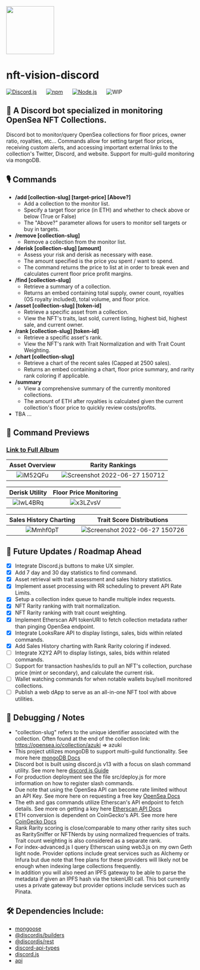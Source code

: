 <img src="https://user-images.githubusercontent.com/51476377/175126545-69bec962-3866-4469-a090-e61cd6d30eda.png" width="128">

# nft-vision-discord

[![Discord.js](https://img.shields.io/badge/discord.js-v13-blue?style=for-the-badge&logo=discord)](https://www.npmjs.com/package/discord.js)
   [![npm](https://img.shields.io/badge/npm-v8.5.2-red?style=for-the-badge&logo=npm)](https://docs.npmjs.com/downloading-and-installing-node-js-and-npm)
   [![Node.js](https://img.shields.io/badge/Node.js-v16.14.2-brightgreen?style=for-the-badge&logo=node.js)](https://nodejs.org/en/)
   ![WIP](https://img.shields.io/badge/Status-WIP-red?style=for-the-badge)

## 🤖 A Discord bot specialized in monitoring OpenSea NFT Collections.

Discord bot to monitor/query OpenSea collections for floor prices, owner ratio, royalties, etc... Commands allow for setting target floor prices, receiving custom alerts, and accessing important external links to the collection's Twitter, Discord, and website. Support for multi-guild monitoring via mongoDB.

## 🎙️ Commands

- **/add [collection-slug] \[target-price] [Above?]**
  - Add a collection to the monitor list.
  - Specify a target floor price (in ETH) and whether to check above or below (True or False)
  - The "Above?" parameter allows for users to monitor sell targets or buy in targets.
- **/remove [collection-slug]**
  - Remove a collection from the monitor list.
- **/derisk [collection-slug] \[amount]**
  - Assess your risk and derisk as necessary with ease.
  - The amount specified is the price you spent / want to spend.
  - The command returns the price to list at in order to break even and calculates current floor price profit margins.
- **/find [collection-slug]**
  - Retrieve a summary of a collection.
  - Returns an embed containing total supply, owner count, royalties (OS royalty included), total volume, and floor price.
- **/asset [collection-slug] [token-id]**
  - Retrieve a specific asset from a collection.
  - View the NFT's traits, last sold, current listing, highest bid, highest sale, and current owner.
- **/rank [collection-slug] [token-id]**
  - Retrieve a specific asset's rank.
  - View the NFT's rank with Trait Normalization and with Trait Count Weighting.
- **/chart [collection-slug]**
  - Retrieve a chart of the recent sales (Capped at 2500 sales).
  - Returns an embed containing a chart, floor price summary, and rarity rank coloring if applicable.
- **/summary**
  - View a comprehensive summary of the currently monitored collections.
  - The amount of ETH after royalties is calculated given the current collection's floor price to quickly review costs/profits.
- TBA ...
## 📸 Command Previews
### [Link to Full Album](https://imgur.com/a/ZXg0FPc)
Asset Overview             |  Rarity Rankings
:-------------------------:|:-------------------------:
![iM52QFu](https://user-images.githubusercontent.com/51476377/176044074-d3a7f166-87dd-498a-b64c-bb31ce6f06ba.png)  |  ![Screenshot 2022-06-27 150712](https://user-images.githubusercontent.com/51476377/176044260-7d29e213-d1c3-4171-a051-a79eb7a061f4.png)

Derisk Utility             |  Floor Price Monitoring
:-------------------------:|:-------------------------:
![IwL4BRq](https://user-images.githubusercontent.com/51476377/176044170-5e6c63b8-c601-4122-b319-83f96b6a4a0b.png)  |  ![x3LZvsV](https://user-images.githubusercontent.com/51476377/176044225-44ee52a6-bda7-4ae9-b048-492db7b7d1d0.png)

Sales History Charting             |  Trait Score Distributions
:-------------------------:|:-------------------------:
![Mmhf0pT](https://user-images.githubusercontent.com/51476377/176044109-69156b1d-2a31-4635-a1f9-c4a5b4bd9a42.png) |  ![Screenshot 2022-06-27 150726](https://user-images.githubusercontent.com/51476377/176044275-968e513b-f3e8-46cb-a420-ca251e1be882.png)

## 📅 Future Updates / Roadmap Ahead

- [x] Integrate Discord.js buttons to make UX simpler.
- [x] Add 7 day and 30 day statistics to find command.
- [x] Asset retrieval with trait assessment and sales history statistics.
- [x] Implement asset processing with RR scheduling to prevent API Rate Limits.
- [x] Setup a collection index queue to handle multiple index requests.
- [x] NFT Rarity ranking with trait normalization.
- [x] NFT Rarity ranking with trait count weighting.
- [x] Implement Etherscan API tokenURI to fetch collection metadata rather than pinging OpenSea endpoint.
- [x] Integrate LooksRare API to display listings, sales, bids within related commands.
- [x] Add Sales History charting with Rank Rarity coloring if indexed.
- [ ] Integrate X2Y2 API to display listings, sales, bids within related commands.
- [ ] Support for transaction hashes/ids to pull an NFT's collection, purchase price (mint or secondary), and calculate the current risk.
- [ ] Wallet watching commands for when notable wallets buy/sell monitored collections.
- [ ] Publish a web dApp to serve as an all-in-one NFT tool with above utilities.

## 🧰 Debugging / Notes

- "collection-slug" refers to the unique identifier associated with the collection. Often found at the end of the collection link: https://opensea.io/collection/azuki => azuki
- This project utilizes mongoDB to support multi-guild functionality. See more here [mongoDB Docs](https://www.mongodb.com/docs/mongodb-vscode/connect/)
- Discord bot is built using discord.js v13 with a focus on slash command utility. See more here [discord.js Guide](https://discordjs.guide/interactions/slash-commands.html#registering-slash-commands)
- For production deployment see the file src/deploy.js for more information on how to register slash commands.
- Due note that using the OpenSea API can become rate limited without an API Key. See more here on requesting a free key [OpenSea Docs](https://docs.opensea.io/reference/request-an-api-key)
- The eth and gas commands utilize Etherscan's API endpoint to fetch details. See more on getting a key here [Etherscan API Docs](https://docs.etherscan.io/)
- ETH conversion is dependent on CoinGecko's API. See more here [CoinGecko Docs](https://www.coingecko.com/en/api/documentation)
- Rank Rarity scoring is close/comparable to many other rarity sites such as RaritySniffer or NFTNerds by using normalized frequencies of traits. Trait count weighting is also considered as a separate rank.
- For index-advanced.js I query Etherscan using web3.js on my own Geth light node. Provider options include great services such as Alchemy or Infura but due note that free plans for these providers will likely not be enough when indexing large collections frequently.
- In addition you will also need an IPFS gateway to be able to parse the metadata if given an IPFS hash via the tokenURI call. This bot currently uses a private gateway but provider options include services such as Pinata.

## 🛠 Dependencies Include:

- [mongoose](https://www.npmjs.com/package/mongoose)
- [@discordjs/builders](https://www.npmjs.com/package/@discordjs/builders)
- [@discordjs/rest](https://www.npmjs.com/package/@discordjs/rest)
- [discord-api-types](https://www.npmjs.com/package/discord-api-types)
- [discord.js](https://www.npmjs.com/package/discord.js)
- [api](https://www.npmjs.com/package/api)
